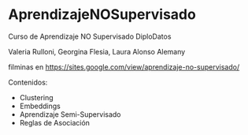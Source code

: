 # AprendizajeNOSupervisado
Curso de Aprendizaje NO Supervisado DiploDatos

Valeria Rulloni, Georgina Flesia, Laura Alonso Alemany

filminas en https://sites.google.com/view/aprendizaje-no-supervisado/

Contenidos:
- Clustering
- Embeddings
- Aprendizaje Semi-Supervisado
- Reglas de Asociación 
